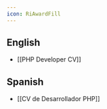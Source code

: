 ```yaml
---
icon: RiAwardFill
---
```

## English
- [[PHP Developer CV]]

## Spanish
- [[CV de Desarrollador PHP]]

